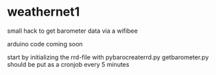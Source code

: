 weathernet1
===========

small hack to get barometer data via a wifibee

arduino code coming soon

start by initializing the rrd-file with pybarocreaterrd.py 
getbarometer.py should be put as a cronjob every 5 minutes
